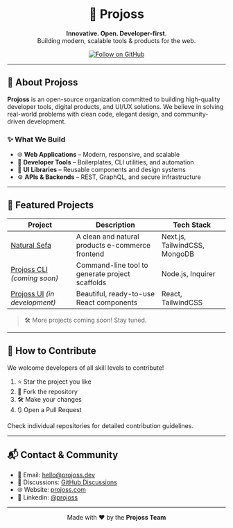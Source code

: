 <h1 align="center">
  🚀 Projoss
</h1>
<p align="center">
  <strong>Innovative. Open. Developer-first.</strong><br />
  Building modern, scalable tools & products for the web.
</p>
<p align="center">
  <a href="https://github.com/projoss-dev"><img src="https://img.shields.io/github/followers/projoss?label=Follow&style=social" alt="Follow on GitHub" /></a>
</p>

---

## 🧠 About Projoss

**Projoss** is an open-source organization committed to building high-quality developer tools, digital products, and UI/UX solutions. We believe in solving real-world problems with clean code, elegant design, and community-driven development.

### ✨ What We Build

- 🌐 **Web Applications** – Modern, responsive, and scalable
- 🔧 **Developer Tools** – Boilerplates, CLI utilities, and automation
- 🎨 **UI Libraries** – Reusable components and design systems
- ⚙️ **APIs & Backends** – REST, GraphQL, and secure infrastructure

---

## 🚀 Featured Projects

| Project | Description | Tech Stack |
|--------|-------------|------------|
| [Natural Sefa](https://naturalsefa.vercel.app) | A clean and natural products e-commerce frontend | Next.js, TailwindCSS, MongoDB |
| [Projoss CLI](https://github.com/projoss/projoss-cli) *(coming soon)* | Command-line tool to generate project scaffolds | Node.js, Inquirer |
| [Projoss UI](https://github.com/projoss/projoss-ui) *(in development)* | Beautiful, ready-to-use React components | React, TailwindCSS |

> 🛠 More projects coming soon! Stay tuned.

---

## 🤝 How to Contribute

We welcome developers of all skill levels to contribute!

1. ⭐ Star the project you like
2. 🍴 Fork the repository
3. 🛠 Make your changes
4. 🔃 Open a Pull Request

Check individual repositories for detailed contribution guidelines.

---

## 📬 Contact & Community

- 📧 Email: hello@projoss.dev
- 🧵 Discussions: [GitHub Discussions](https://github.com/orgs/projoss-dev/discussions)
- 🌐 Website: [projoss.com](https://projoss.com/web_development)
- 💼 Linkedin: [@projoss](https://www.linkedin.com/company/projoss)

---

<p align="center">
  Made with ❤️ by the <strong>Projoss Team</strong>
</p>
